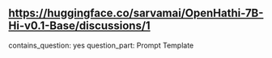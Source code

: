 ## https://huggingface.co/sarvamai/OpenHathi-7B-Hi-v0.1-Base/discussions/1

contains_question: yes
question_part: Prompt Template